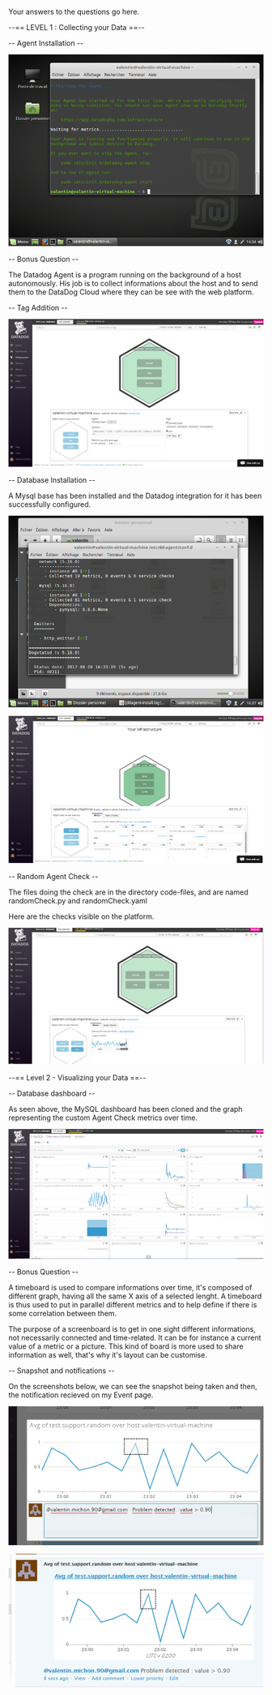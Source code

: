 Your answers to the questions go here.


--== LEVEL 1 : Collecting your Data ==--

-- Agent Installation --

![Agent Install](./screenshots/Install-Agent.png)



-- Bonus Question --

The Datadog Agent is a program running on the background of a host autonomously.
His job is to collect informations about the host and to send them to the DataDog Cloud where they can be see with the web platform.


-- Tag Addition --

![New Tag](./screenshots/Tags.png)



-- Database Installation --

A Mysql base has been installed and the Datadog integration for it has been successfully configured.

![MySQL Integration](./screenshots/Mysql-Integrate.png)

![MySQL Metrics](./screenshots/Mysql-Metrics.png)


-- Random Agent Check --

The files doing the check are in the directory code-files, and are named randomCheck.py and randomCheck.yaml

Here are the checks visible on the platform.

![Random Check](./screenshots/randomCheck.png)



--== Level 2 - Visualizing your Data ==--


-- Database dashboard --

As seen above, the MySQL dashboard has been cloned and the graph representing the custom Agent Check metrics over time.

![Cloned Dashboard](./screenshots/MySQLDashboard.png)



-- Bonus Question --

A timeboard is used to compare informations over time, it's composed of different graph, having all the same X axis of a selected lenght. A timeboard is thus used to put in parallel different metrics and to help define if there is some correlation between them.

The purpose of a screenboard is to get in one sight different informations, not necessarily connected and time-related.
It can be for instance a current value of a metric or a picture.
This kind of board is more used to share information as well, that's why it's layout can be customise.


-- Snapshot and notifications --

On the screenshots below, we can see the snapshot being taken and then, the notification recieved on my Event page.

![Snapshot](./screenshots/annotationGraph.png)


![Notification](./screenshots/notifProblem.png)








